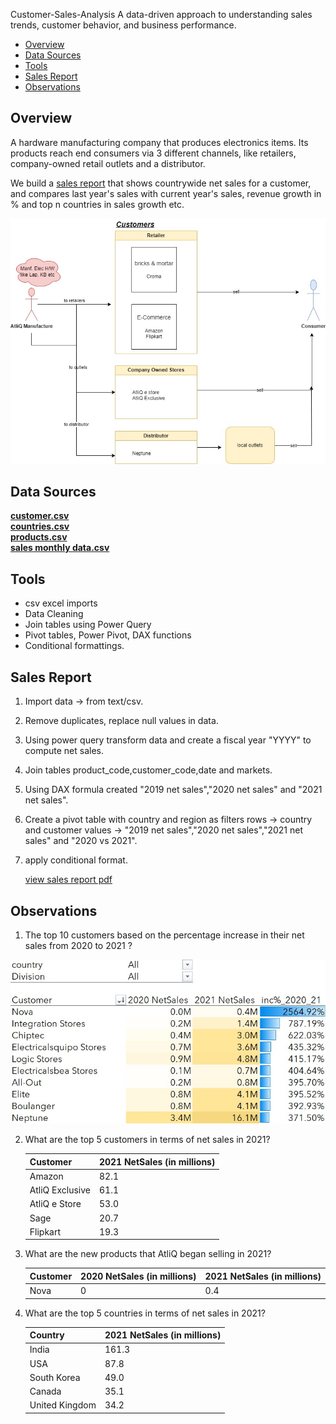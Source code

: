 Customer-Sales-Analysis
A data-driven approach to understanding sales trends, customer behavior, and business performance.

- [Overview](#overview)
- [Data Sources](#data-sources)
- [Tools](#tools)
- [Sales Report](#sales-report)
- [Observations](#observations)

 ## Overview
A hardware manufacturing company that produces electronics items. Its products reach end consumers via 3 different channels, like retailers, company-owned retail outlets and a distributor.

We build a [sales report](https://github.com/ajaybhupathiraju/Customer-Sales-Analysis/blob/main/CustomerSales.pdf) that shows countrywide net sales for a customer, and compares last year's sales with current year's sales, revenue growth in % and top n countries in sales growth etc.  
   
![alt text](/images/CustomerSales.jpg)

 ## Data Sources
[**customer.csv**](data/dim_customer.csv)  
[**countries.csv**](data/dim_market.csv)    
[**products.csv**](data/dim_product.csv)  
[**sales monthly data.csv**](data/fact_sales_monthly.csv)

 ## Tools 
 - csv excel imports
 - Data Cleaning
 - Join tables using Power Query
 - Pivot tables, Power Pivot, DAX functions
 - Conditional formattings.

 ## Sales Report
 1. Import data -> from text/csv.
 2. Remove duplicates, replace null values in data.
 3. Using power query transform data and create a fiscal year "YYYY" to compute net sales.
 4. Join tables product_code,customer_code,date and markets.
 5. Using DAX formula created "2019 net sales","2020 net sales" and "2021 net sales".
 6. Create a pivot table with country and region as filters
    rows -> country and customer
    values -> "2019 net sales","2020 net sales","2021 net sales" and "2020 vs 2021".
8. apply conditional format.

   [view sales report pdf](https://github.com/ajaybhupathiraju/Customer-Sales-Analysis/blob/main/CustomerSales.pdf)


 ## Observations
 
1. The top 10 customers based on the percentage increase in their net sales from 2020 to 2021 ?
   
 ![alt text](/images/Top10_Netsales_increased_2020_21.jpg)


2. What are the top 5 customers in terms of net sales in 2021?

   | Customer        | 2021 NetSales (in millions)|
   | -------------   | -------------              |
   | Amazon          | 82.1                       |
   | AtliQ Exclusive | 61.1                       |
   | AtliQ e Store   | 53.0                       |
   | Sage	           | 20.7                       |
   | Flipkart        | 19.3                       |

3. What are the new products that AtliQ began selling in 2021?
   
   | Customer        | 2020 NetSales (in millions) |2021 NetSales (in millions) |
   | -------------   | -------------               |-------------               |
   | Nova            |  0                          | 0.4                        |

4. What are the top 5 countries in terms of net sales in 2021?

   | Country         | 2021 NetSales (in millions)|
   | -------------   | -------------              |
   | India           | 161.3                      |
   | USA             | 87.8                       |
   | South Korea     | 49.0                       |
   | Canada          | 35.1                       |
   | United Kingdom  | 34.2                       |
   
